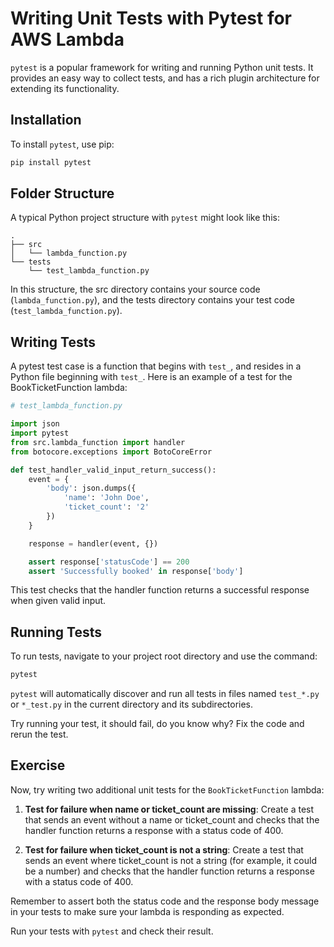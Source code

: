 # Writing Unit Tests with Pytest for AWS Lambda
`pytest` is a popular framework for writing and running Python unit tests. It provides an easy way to collect tests, and has a rich plugin architecture for extending its functionality.

## Installation
To install `pytest`, use pip:
```bash
pip install pytest
```

## Folder Structure
A typical Python project structure with `pytest` might look like this:
```
.
├── src
│   └── lambda_function.py
└── tests
    └── test_lambda_function.py
```
In this structure, the src directory contains your source code (`lambda_function.py`), and the tests directory contains your test code (`test_lambda_function.py`).

## Writing Tests
A pytest test case is a function that begins with `test_`, and resides in a Python file beginning with `test_`. Here is an example of a test for the BookTicketFunction lambda:
```python linenums="1"
# test_lambda_function.py

import json
import pytest
from src.lambda_function import handler
from botocore.exceptions import BotoCoreError

def test_handler_valid_input_return_success():
    event = {
        'body': json.dumps({
            'name': 'John Doe',
            'ticket_count': '2'
        })
    }

    response = handler(event, {})

    assert response['statusCode'] == 200
    assert 'Successfully booked' in response['body']
```

This test checks that the handler function returns a successful response when given valid input.

## Running Tests
To run tests, navigate to your project root directory and use the command:
```bash
pytest
```
`pytest` will automatically discover and run all tests in files named `test_*.py` or `*_test.py` in the current directory and its subdirectories.

Try running your test, it should fail, do you know why? Fix the code and rerun the test.

## Exercise
Now, try writing two additional unit tests for the `BookTicketFunction` lambda:

1. **Test for failure when name or ticket_count are missing**: Create a test that sends an event without a name or ticket_count and checks that the handler function returns a response with a status code of 400.

2. **Test for failure when ticket_count is not a string**: Create a test that sends an event where ticket_count is not a string (for example, it could be a number) and checks that the handler function returns a response with a status code of 400.

Remember to assert both the status code and the response body message in your tests to make sure your lambda is responding as expected.

Run your tests with `pytest` and check their result.